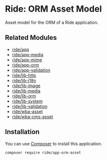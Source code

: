 # Ride: ORM Asset Model

Asset model for the ORM of a Ride application.

## Related Modules 

- [ride/app](https://github.com/all-ride/ride-app)
- [ride/app-media](https://github.com/all-ride/ride-app-media)
- [ride/app-mime](https://github.com/all-ride/ride-app-mime)
- [ride/app-orm](https://github.com/all-ride/ride-app-orm)
- [ride/app-validation](https://github.com/all-ride/ride-app-validation)
- [ride/lib-http](https://github.com/all-ride/ride-lib-http)
- [ride/lib-i18n](https://github.com/all-ride/ride-lib-i18n)
- [ride/lib-image](https://github.com/all-ride/ride-lib-image)
- [ride/lib-media](https://github.com/all-ride/ride-lib-media)
- [ride/lib-orm](https://github.com/all-ride/ride-lib-orm)
- [ride/lib-system](https://github.com/all-ride/ride-lib-system)
- [ride/lib-validation](https://github.com/all-ride/ride-lib-validation)
- [ride/wba-asset](https://github.com/all-ride/ride-wba-assets)
- [ride/wba-cms-asset](https://github.com/all-ride/ride-wba-cms-assets)

## Installation

You can use [Composer](http://getcomposer.org) to install this application.

```
composer require ride/app-orm-asset
```
